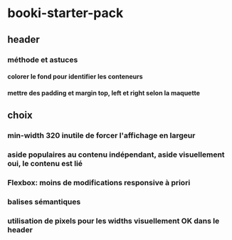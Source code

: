# booki-starter-pack
## header
### méthode et astuces
#### colorer le fond pour identifier les conteneurs
#### mettre des padding et margin top, left et right selon la maquette
## choix
### min-width 320 inutile de forcer l'affichage en largeur
### aside populaires au contenu indépendant, aside visuellement oui, le contenu est lié
### Flexbox: moins de modifications responsive à priori
### balises sémantiques
### utilisation de pixels pour les widths visuellement OK dans le header